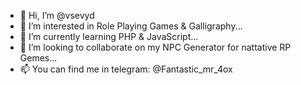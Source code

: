 - 👋 Hi, I’m @vsevyd
- 👀 I’m interested in Role Playing Games & Galligraphy...
- 🌱 I’m currently learning PHP & JavaScript...
- 💞️ I’m looking to collaborate on my NPC Generator for nattative RP Gemes...
- 📫 You can find me in telegram: @Fantastic_mr_4ox

<!---
vsevyd/vsevyd is a ✨ special ✨ repository because its `README.md` (this file) appears on your GitHub profile.
You can click the Preview link to take a look at your changes.
--->
